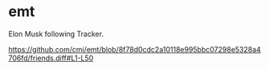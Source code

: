 # emt
Elon Musk following Tracker.

https://github.com/cmj/emt/blob/8f78d0cdc2a10118e995bbc07298e5328a4706fd/friends.diff#L1-L50
